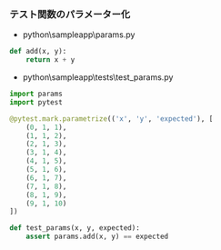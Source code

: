 ### テスト関数のパラメーター化

- python\sampleapp\params.py

```py
def add(x, y):
    return x + y
```

- python\sampleapp\tests\test_params.py

```py
import params
import pytest

@pytest.mark.parametrize(('x', 'y', 'expected'), [
    (0, 1, 1),
    (1, 1, 2),
    (2, 1, 3),
    (3, 1, 4),
    (4, 1, 5),
    (5, 1, 6),
    (6, 1, 7),
    (7, 1, 8),
    (8, 1, 9),
    (9, 1, 10)
])

def test_params(x, y, expected):
    assert params.add(x, y) == expected
```
